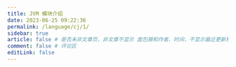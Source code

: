 ```yaml
---
title: JVM 模块介绍
date: 2023-06-25 09:22:36
permalink: /language/cj/1/
sidebar: true
article: false # 是否未非文章页，非文章不显示 面包屑和作者、时间，不显示最近更新栏，不会参与到最近更新文章的数据计算中
comment: false # 评论区
editLink: false
---
```



